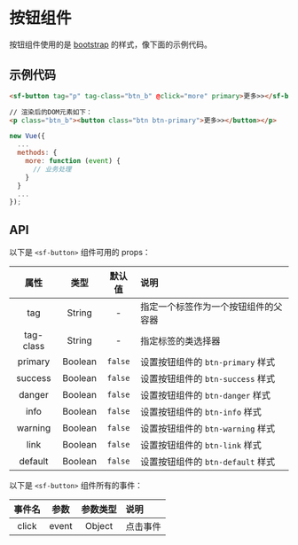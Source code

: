 # 按钮组件
按钮组件使用的是 [bootstrap](http://v3.bootcss.com/css/#buttons-options) 的样式，像下面的示例代码。

## 示例代码

```html 
<sf-button tag="p" tag-class="btn_b" @click="more" primary>更多>></sf-button>

// 渲染后的DOM元素如下：
<p class="btn_b"><button class="btn btn-primary">更多>></button></p>
```

```js
new Vue({
  ...
  methods: {
    more: function (event) {
      // 业务处理
    }
  }
  ...
});
```

## API

以下是 `<sf-button>` 组件可用的 props：

| 属性 | 类型 | 默认值 | 说明 |
| :---: | :---: | :---: | :--- |
| tag | String | - | 指定一个标签作为一个按钮组件的父容器 |
| tag-class | String | - | 指定标签的类选择器 |
| primary | Boolean | `false` | 设置按钮组件的 `btn-primary` 样式 |
| success | Boolean | `false` | 设置按钮组件的 `btn-success` 样式 |
| danger | Boolean | `false` | 设置按钮组件的 `btn-danger` 样式 |
| info | Boolean | `false` | 设置按钮组件的 `btn-info` 样式 |
| warning | Boolean | `false` | 设置按钮组件的 `btn-warning` 样式 |
| link | Boolean | `false` | 设置按钮组件的 `btn-link` 样式 |
| default | Boolean | `false` | 设置按钮组件的 `btn-default` 样式 |


以下是 `<sf-button>` 组件所有的事件：

| 事件名 | 参数 | 参数类型 | 说明 |
| :---: | :---: | :---: | :--- |
| click | event | Object | 点击事件 |
